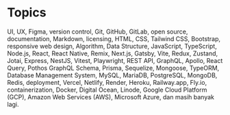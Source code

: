 # Topics

UI, UX, Figma, version control, Git, GitHub, GitLab, open source, documentation, Markdown, licensing, HTML, CSS, Tailwind CSS, Bootstrap, responsive web design, Algorithm, Data Structure, JavaScript, TypeScript, Node.js, React, React Native, Remix, Next.js, Gatsby, Vite, Redux, Zustand, Jotai, Express, NestJS, Vitest, Playwright, REST API, GraphQL, Apollo, React Query, Pothos GraphQL Schema, Prisma, Sequelize, Mongoose, TypeORM, Database Management System, MySQL, MariaDB, PostgreSQL, MongoDB, Redis, deployment, Vercel, Netlify, Render, Heroku, Railway.app, Fly.io, containerization, Docker, Digital Ocean, Linode, Google Cloud Platform (GCP), Amazon Web Services (AWS), Microsoft Azure, dan masih banyak lagi.
